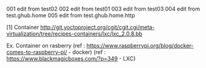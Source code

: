 001 edit from test02
002 edit from test01
003 edit from test03
004 edit from test.ghub.home
005 edit from test.ghub.home.http



[1] Container 
http://git.yoctoproject.org/cgit/cgit.cgi/meta-virtualization/tree/recipes-containers/lxc/lxc_2.0.8.bb

Ex. Container on rasberry
(ref : https://www.raspberrypi.org/blog/docker-comes-to-raspberry-pi/  - docker)
(ref : https://www.blackmagicboxes.com/?p=349 - LXC)
